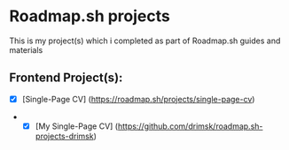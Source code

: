 # Roadmap.sh projects
This is my project(s) which i completed as part of Roadmap.sh guides and materials

## Frontend Project(s):
- [x] [Single-Page CV] (https://roadmap.sh/projects/single-page-cv)
- - [x] [My Single-Page CV] (https://github.com/drimsk/roadmap.sh-projects-drimsk)
